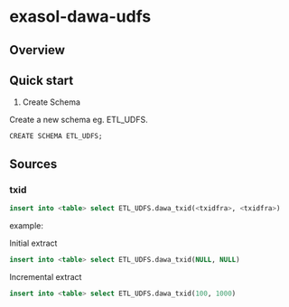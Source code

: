# exasol-dawa-udfs

## Overview

 ## Quick start


 1. Create Schema

Create a new schema eg. ETL_UDFS.

```
CREATE SCHEMA ETL_UDFS;
```



## Sources
### txid



```sql
insert into <table> select ETL_UDFS.dawa_txid(<txidfra>, <txidfra>)
```

example:

Initial extract

```sql
insert into <table> select ETL_UDFS.dawa_txid(NULL, NULL)
```

Incremental extract

```sql
insert into <table> select ETL_UDFS.dawa_txid(100, 1000)
```
